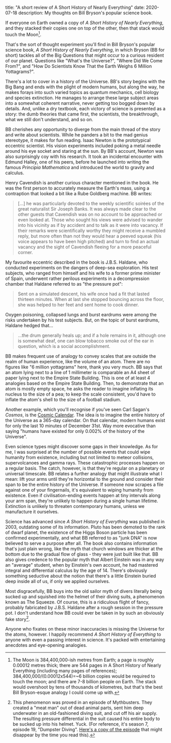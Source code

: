 title: "A short review of A Short History of Nearly Everything"
date: 2020-07-18
description: My thoughts on Bill Bryson's popular science book.

If everyone on Earth owned a copy of *A Short History of Nearly Everything*, and they stacked their copies one on top of the other, then that stack would touch the Moon[^moon].

That's the sort of thought experiment you'll find in Bill Bryson's popular science book, *A Short History of Nearly Everything*, in which Bryson (BB for short) tackles all of the Big Questions that might occur to a curious resident of our planet. Questions like "What's the Universe?", "Where Did We Come From?", and "How Do Scientists Know That the Earth Weighs 6 Million Yottagrams?".

There's a lot to cover in a history of the Universe. BB's story begins with the Big Bang and ends with the plight of modern humans, but along the way, he makes forays into such varied topics as quantum mechanics, cell biology and species extinction. He manages to arrange these large subject areas into a somewhat coherent narrative, never getting too bogged down by details. And, unlike a dry textbook, each victory of science is presented as a story: the dumb theories that came first, the scientists, the breakthrough, what we still don't understand, and so on.

BB cherishes any opportunity to diverge from the main thread of the story and write about scientists. While he panders a bit to the mad genius stereotype, it makes for fun reading. Isaac Newton is the prototypical eccentric scientist. His vision experiments included poking a metal needle around his eye socket and staring at the sun. By BB's account, Newton was also surprisingly coy with his research. It took an incidental encounter with Edmund Halley, one of his peers, before he launched into writing the famous *Principia Mathematica* and introduced the world to gravity and calculus.

Henry Cavendish is another curious character mentioned in the book. He was the first person to accurately measure the Earth's mass, using a contraption that looked a bit like a Rube Goldberg machine. BB writes:

> [...] he was particularly devoted to the weekly scientific soirées of the great naturalist Sir Joseph Banks. It was always made clear to the other guests that Cavendish was on no account to be approached or even looked at. Those who sought his views were advised to wander into his vicinity as if by accident and to talk as it were into vacancy. If their remarks were scientifically worthy they might receive a mumbled reply, but more often than not they would hear a peeved squeak (his voice appears to have been high pitched) and turn to find an actual vacancy and the sight of Cavendish fleeing for a more peaceful corner.

My favourite eccentric described in the book is J.B.S. Haldane, who conducted experiments on the dangers of deep-sea exploration. His test subjects, who ranged from himself and his wife to a former prime minister of Spain, underwent rather perilous experiments in a decompression chamber that Haldane referred to as "the pressure pot":

> Sent on a simulated descent, his wife once had a fit that lasted thirteen minutes. When at last she stopped bouncing across the floor, she was helped to her feet and sent home to cook dinner.

Oxygen poisoning, collapsed lungs and burst eardrums were among the risks undertaken by his test subjects. But, on the topic of burst eardrums, Haldane hedged that...

> ...the drum generally heals up; and if a hole remains in it, although one is somewhat deaf, one can blow tobacco smoke out of the ear in question, which is a social accomplishment.

BB makes frequent use of analogy to convey scales that are outside the realm of human experience, like the volume of an atom. There are no figures like "6 million yottagrams" here, thank you very much. BB says that an atom lying next to a line of 1 millimeter is comparable an A4 sheet of paper lying next to the Empire State Building. This is one of at least 4 analogies based on the Empire State Building. Then, to demonstrate that an atom is mostly empty space, he asks the reader to imagine inflating its nucleus to the size of a pea; to keep the scale consistent, you'd have to inflate the atom's shell to the size of a football stadium.

Another example, which you'll recognise if you've seen Carl Sagan's *Cosmos*, is the [Cosmic Calendar](https://en.wikipedia.org/wiki/Cosmic_Calendar). The idea is to imagine the entire history of the Universe as a 365-day calendar. On that calendar, modern humans exist for only the last 10 minutes of December 31st. Way more evocative than saying "humans have existed for only 0.002% of the history of the Universe".

Even science types might discover some gaps in their knowledge. As for me, I was surprised at the number of possible events that could wipe humanity from existence, including but not limited to meteor collisions, supervolcanoes and gamma rays. These catastrophic processes happen on a regular basis. The catch, however, is that they're regular on a planetary or universal timescale. BB relates a further analogy that might illustrate what I mean: lift your arms until they're horizontal to the ground and consider their span to be the entire history of the Universe. If someone now scrapes a file against one of your fingernails, it's equivalent to wiping humanity from existence. Even if civilisation-ending events happen at tiny intervals along your arm span, they're unlikely to happen during a single human lifetime. Extinction is unlikely to threaten contemporary humans, unless we manufacture it ourselves.

Science has advanced since *A Short History of Everything* was published in 2003, outdating some of its information. Pluto has been demoted to the rank of dwarf planet, the existence of the Higgs Boson particle has been confirmed experimentally, and what BB referred to as "junk DNA" is now believed to serve a purpose after all. The book also contains information that's just plain wrong, like the myth that church windows are thicker at the bottom due to the gradual flow of glass - they were just built like that. BB also gives credence to the popular myth that Albert Einstein was in any way an "average" student, when by Einstein's own account, he had mastered integral and differential calculus by the age of 14. There's obviously something seductive about the notion that there's a little Einstein buried deep inside all of us, if only we applied ourselves.

Most disgracefully, BB buys into the old sailor myth of divers literally being sucked up and squished into the helmet of their diving suits, a phenomenon known as The Squeeze. Of course, this is a ridiculous flight of fancy, probably fabricated by J.B.S. Haldane after a rough session in the pressure pot. I don't understand how BB could ever be taken in by such an obviously fake story[^myth].

Anyone who fixates on these minor inaccuracies is missing the Universe for the atoms, however. I happily recommend *A Short History of Everything* to anyone with even a passing interest in science. It's packed with entertaining anecdotes and eye-opening analogies.

[^moon]: The Moon is 384,400,000-ish metres from Earth; a page is roughly 0.00012 metres thick; there are 544 pages in A Short History of Nearly Everything (including many pages of references); 384,400,000/(0.00012x544)=~6 billion copies would be required to touch the moon; and there are 7-8 billion people on Earth. The stack would overshoot by tens of thousands of kilometres, but that's the best Bill Bryson-esque analogy I could come up with.

[^myth]: This phenomenon was proved in an episode of Mythbusters. They created a "meat man" out of dead animal parts, sent him deep underwater in an old-fashioned diving suit, and cut off his air supply. The resulting pressure differential in the suit caused his entire body to be sucked up into his helmet. Yuck. (For reference, it's season 7, episode 19, "Dumpster Diving". [Here's a copy of the episode](https://www.dailymotion.com/video/x2n8zuu) that might disappear by the time you read this).
